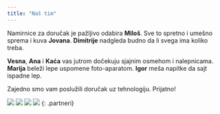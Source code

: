 ```yaml
---
title: "Naš tim"
---
```


Namirnice za doručak je pažljivo odabira **Miloš**.
Sve to spretno i umešno sprema i kuva **Jovana**.
**Dimitrije** nadgleda budno da li svega ima koliko treba.

**Vesna**, **Ana** i **Kaća** vas jutrom dočekuju
sjajnim osmehom i nalepnicama. **Marija** beleži lepe uspomene
foto-aparatom. **Igor** meša napitke da sajt ispadne lep.

Zajedno smo vam poslužili doručak uz tehnologiju. Prijatno!

![](/gfx/partneri/domace-kiflice.jpg)
![](/gfx/partneri/nescafe.jpg)
![](/gfx/partneri/parobrod.png)
![](https://www.netlify.com/img/global/badges/netlify-light.svg)
{: .partneri}